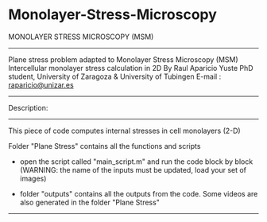 # Monolayer-Stress-Microscopy
MONOLAYER STRESS MICROSCOPY (MSM)
__________________________________________________________________________________
Plane stress problem adapted to Monolayer Stress Microscopy (MSM)
Intercellular monolayer stress calculation in 2D
By Raul Aparicio Yuste
PhD student, University of Zaragoza & University of Tubingen
E-mail : raparicio@unizar.es
___________________________________________________________________________________

Description:
_____________
This piece of code computes internal stresses in cell monolayers (2-D)

Folder "Plane Stress" contains all the functions and scripts

- open the script called "main_script.m" and run the code block by block
  (WARNING: the name of the inputs must be updated, load your set of images)

- folder "outputs" contains all the outputs from the code. Some videos are also 
  generated in the folder "Plane Stress"
__________________________________________________
